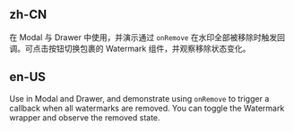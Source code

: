 ## zh-CN

在 Modal 与 Drawer 中使用，并演示通过 `onRemove` 在水印全部被移除时触发回调。可点击按钮切换包裹的 Watermark 组件，并观察移除状态变化。

## en-US

Use in Modal and Drawer, and demonstrate using `onRemove` to trigger a callback when all watermarks are removed. You can toggle the Watermark wrapper and observe the removed state.
